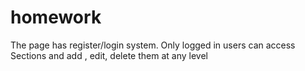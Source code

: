 # homework
The page has register/login system.
Only logged in users can access Sections and add , edit, delete them at any level
